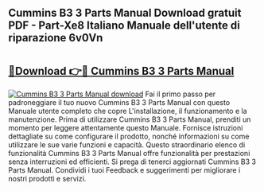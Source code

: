## Cummins B3 3 Parts Manual Download gratuit PDF - Part-Xe8 Italiano Manuale dell'utente di riparazione 6v0Vn

# <h2><a href="http://dfbtpn7.blite.top/?on=Cummins+B3+3+Parts+Manual">🔗Download 👉🔴 Cummins B3 3 Parts Manual</a></h2>

[![Cummins B3 3 Parts Manual download](https://i.imgur.com/lujVjoI.png)](http://dfbtpn7.blite.top/?on=Cummins+B3+3+Parts+Manual)
Fai il primo passo per padroneggiare il tuo nuovo Cummins B3 3 Parts Manual con questo Manuale utente completo che copre L'installazione, il funzionamento e la manutenzione. Prima di utilizzare Cummins B3 3 Parts Manual, prenditi un momento per leggere attentamente questo Manuale. Fornisce istruzioni dettagliate su come configurare il prodotto, nonché informazioni su come utilizzare le sue varie funzioni e capacità. Questo straordinario elenco di funzionalità Cummins B3 3 Parts Manual offre funzionalità per prestazioni senza interruzioni ed efficienti. Si prega di tenerci aggiornati Cummins B3 3 Parts Manual. Condividi i tuoi Feedback e suggerimenti per migliorare i nostri prodotti e servizi.
